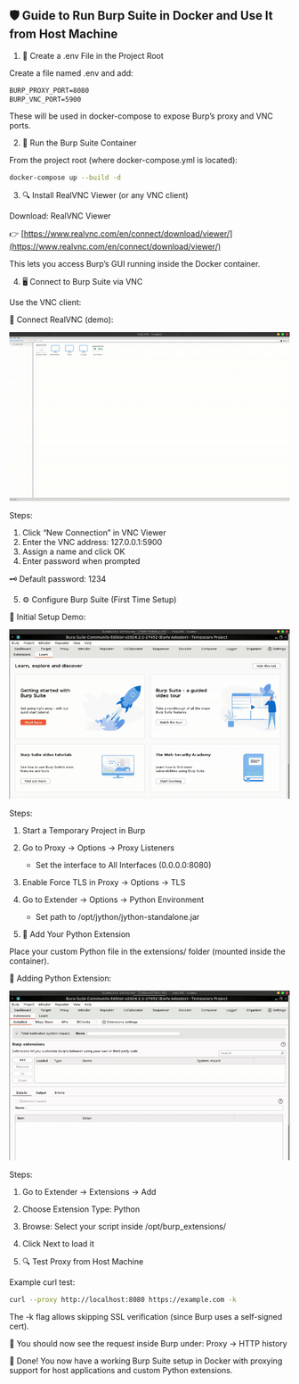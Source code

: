 <!-- Guide to run Burpsuite in docker and use it from host machine

### Create a .env file in the root folder

Example ENV:
```shell
BURP_PROXY_PORT=8080
BURP_VNC_PORT=5900
```


### Run the burpsuite container

```shell
docker-compose up --build -d
```

### Install RealVNC Viewr or any VNC Client of you choice

Real VNC Download: [RealVNC](https://www.realvnc.com/en/connect/download/viewer/?lai_vid=99nxv0mpKtjKM&lai_sr=0-4&lai_sl=l)


## Connect to Burpsuite docker using VNC Viewer
### Connect Real VNC :

![Connect Real VNC](doc/connect_vnc.gif)

1. Click on the "New Connection" from top-left menu
2. Add the burpsuite vnc server : example : `127.0.0.1:5900` and add any name to the connection
3. "Ok" button, then you will be asked for password to conenct 

*The Password for Burpsuite VNC default is: `1234`*


### Setup Burpsuite

![Initial Burpsuite Configuration](doc/burpsuite_setup.gif)
1. Start a new temporary project in burpsuite 
2. Set the proxy to all the interface
3. Enable "Force use to TLS"
4. Setup `Jython` path in extension to run python script file in extension

## Add your python extension

![Adding python script file in extension](doc/add_extension.gif)

You can add your python script file for extension in the `extensions` folder (since this folder is mounted with docker container)


### Test proxy from your host machine 
```shell
curl --proxy http://localhost:8080 https://example.com -k
```

And this request should be seen in the "Http History" srction with in "Proxy" -->


## 🛡️ Guide to Run Burp Suite in Docker and Use It from Host Machine

1. 📁 Create a .env File in the Project Root

Create a file named .env and add:

```env
BURP_PROXY_PORT=8080
BURP_VNC_PORT=5900
```

These will be used in docker-compose to expose Burp’s proxy and VNC ports.

2. 🐳 Run the Burp Suite Container

From the project root (where docker-compose.yml is located):

```bash
docker-compose up --build -d
```

3. 🔍 Install RealVNC Viewer (or any VNC client)

Download: RealVNC Viewer

👉 [https://www.realvnc.com/en/connect/download/viewer/](https://www.realvnc.com/en/connect/download/viewer/)

This lets you access Burp’s GUI running inside the Docker container.

4. 🖥️ Connect to Burp Suite via VNC

Use the VNC client:

📸 Connect RealVNC (demo):

![Connect Real VNC](doc/connect_vnc.gif)

Steps:

1. Click “New Connection” in VNC Viewer
2. Enter the VNC address: 127.0.0.1:5900
3. Assign a name and click OK
4. Enter password when prompted

🗝 Default password: 1234

5. ⚙️ Configure Burp Suite (First Time Setup)

📸 Initial Setup Demo:

![Initial Burpsuite Configuration](doc/burpsuite_setup.gif)

Steps:

1. Start a Temporary Project in Burp

2. Go to Proxy → Options → Proxy Listeners

   * Set the interface to All Interfaces (0.0.0.0:8080)

3. Enable Force TLS in Proxy → Options → TLS

4. Go to Extender → Options → Python Environment

   * Set path to /opt/jython/jython-standalone.jar

5. 🧩 Add Your Python Extension

Place your custom Python file in the extensions/ folder (mounted inside the container).

📸 Adding Python Extension:

![Adding python script file in extension](doc/add_extension.gif)

Steps:

1. Go to Extender → Extensions → Add

2. Choose Extension Type: Python

3. Browse: Select your script inside /opt/burp\_extensions/

4. Click Next to load it

5. 🔍 Test Proxy from Host Machine

Example curl test:

```bash
curl --proxy http://localhost:8080 https://example.com -k
```

The -k flag allows skipping SSL verification (since Burp uses a self-signed cert).

🧠 You should now see the request inside Burp under:
Proxy → HTTP history

🎉 Done! You now have a working Burp Suite setup in Docker with proxying support for host applications and custom Python extensions.
